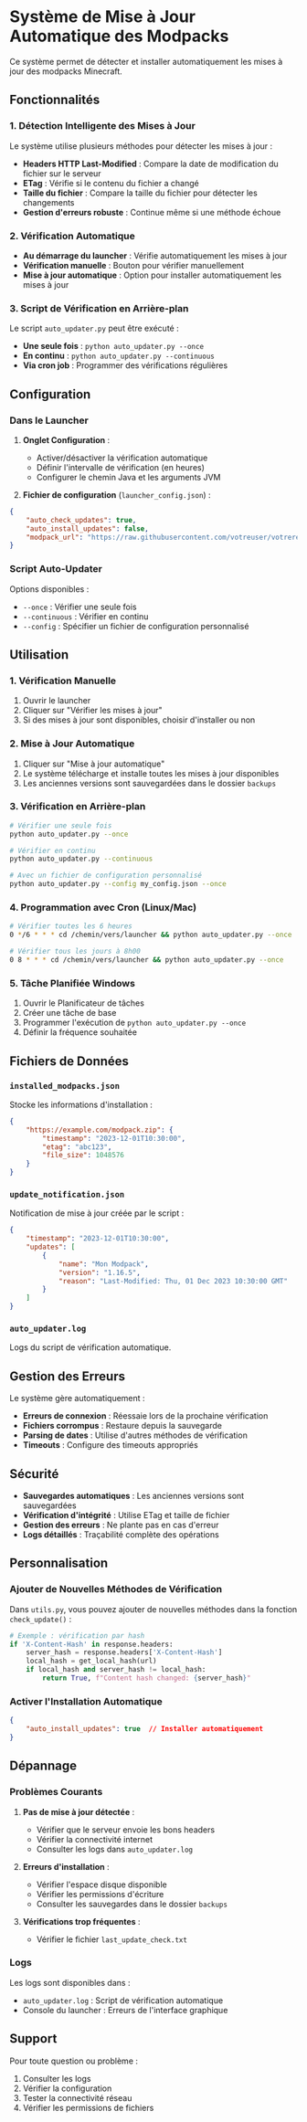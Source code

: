 # Système de Mise à Jour Automatique des Modpacks

Ce système permet de détecter et installer automatiquement les mises à jour des modpacks Minecraft.

## Fonctionnalités

### 1. Détection Intelligente des Mises à Jour

Le système utilise plusieurs méthodes pour détecter les mises à jour :

- **Headers HTTP Last-Modified** : Compare la date de modification du fichier sur le serveur
- **ETag** : Vérifie si le contenu du fichier a changé
- **Taille du fichier** : Compare la taille du fichier pour détecter les changements
- **Gestion d'erreurs robuste** : Continue même si une méthode échoue

### 2. Vérification Automatique

- **Au démarrage du launcher** : Vérifie automatiquement les mises à jour
- **Vérification manuelle** : Bouton pour vérifier manuellement
- **Mise à jour automatique** : Option pour installer automatiquement les mises à jour

### 3. Script de Vérification en Arrière-plan

Le script `auto_updater.py` peut être exécuté :
- **Une seule fois** : `python auto_updater.py --once`
- **En continu** : `python auto_updater.py --continuous`
- **Via cron job** : Programmer des vérifications régulières

## Configuration

### Dans le Launcher

1. **Onglet Configuration** :
   - Activer/désactiver la vérification automatique
   - Définir l'intervalle de vérification (en heures)
   - Configurer le chemin Java et les arguments JVM

2. **Fichier de configuration** (`launcher_config.json`) :
```json
{
    "auto_check_updates": true,
    "auto_install_updates": false,
    "modpack_url": "https://raw.githubusercontent.com/votreuser/votrerepo/main/modpacks.json"
}
```

### Script Auto-Updater

Options disponibles :
- `--once` : Vérifier une seule fois
- `--continuous` : Vérifier en continu
- `--config` : Spécifier un fichier de configuration personnalisé

## Utilisation

### 1. Vérification Manuelle

1. Ouvrir le launcher
2. Cliquer sur "Vérifier les mises à jour"
3. Si des mises à jour sont disponibles, choisir d'installer ou non

### 2. Mise à Jour Automatique

1. Cliquer sur "Mise à jour automatique"
2. Le système télécharge et installe toutes les mises à jour disponibles
3. Les anciennes versions sont sauvegardées dans le dossier `backups`

### 3. Vérification en Arrière-plan

```bash
# Vérifier une seule fois
python auto_updater.py --once

# Vérifier en continu
python auto_updater.py --continuous

# Avec un fichier de configuration personnalisé
python auto_updater.py --config my_config.json --once
```

### 4. Programmation avec Cron (Linux/Mac)

```bash
# Vérifier toutes les 6 heures
0 */6 * * * cd /chemin/vers/launcher && python auto_updater.py --once

# Vérifier tous les jours à 8h00
0 8 * * * cd /chemin/vers/launcher && python auto_updater.py --once
```

### 5. Tâche Planifiée Windows

1. Ouvrir le Planificateur de tâches
2. Créer une tâche de base
3. Programmer l'exécution de `python auto_updater.py --once`
4. Définir la fréquence souhaitée

## Fichiers de Données

### `installed_modpacks.json`
Stocke les informations d'installation :
```json
{
    "https://example.com/modpack.zip": {
        "timestamp": "2023-12-01T10:30:00",
        "etag": "abc123",
        "file_size": 1048576
    }
}
```

### `update_notification.json`
Notification de mise à jour créée par le script :
```json
{
    "timestamp": "2023-12-01T10:30:00",
    "updates": [
        {
            "name": "Mon Modpack",
            "version": "1.16.5",
            "reason": "Last-Modified: Thu, 01 Dec 2023 10:30:00 GMT"
        }
    ]
}
```

### `auto_updater.log`
Logs du script de vérification automatique.

## Gestion des Erreurs

Le système gère automatiquement :
- **Erreurs de connexion** : Réessaie lors de la prochaine vérification
- **Fichiers corrompus** : Restaure depuis la sauvegarde
- **Parsing de dates** : Utilise d'autres méthodes de vérification
- **Timeouts** : Configure des timeouts appropriés

## Sécurité

- **Sauvegardes automatiques** : Les anciennes versions sont sauvegardées
- **Vérification d'intégrité** : Utilise ETag et taille de fichier
- **Gestion des erreurs** : Ne plante pas en cas d'erreur
- **Logs détaillés** : Traçabilité complète des opérations

## Personnalisation

### Ajouter de Nouvelles Méthodes de Vérification

Dans `utils.py`, vous pouvez ajouter de nouvelles méthodes dans la fonction `check_update()` :

```python
# Exemple : vérification par hash
if 'X-Content-Hash' in response.headers:
    server_hash = response.headers['X-Content-Hash']
    local_hash = get_local_hash(url)
    if local_hash and server_hash != local_hash:
        return True, f"Content hash changed: {server_hash}"
```

### Activer l'Installation Automatique

```json
{
    "auto_install_updates": true  // Installer automatiquement
}
```

## Dépannage

### Problèmes Courants

1. **Pas de mise à jour détectée** :
   - Vérifier que le serveur envoie les bons headers
   - Vérifier la connectivité internet
   - Consulter les logs dans `auto_updater.log`

2. **Erreurs d'installation** :
   - Vérifier l'espace disque disponible
   - Vérifier les permissions d'écriture
   - Consulter les sauvegardes dans le dossier `backups`

3. **Vérifications trop fréquentes** :
   - Vérifier le fichier `last_update_check.txt`

### Logs

Les logs sont disponibles dans :
- `auto_updater.log` : Script de vérification automatique
- Console du launcher : Erreurs de l'interface graphique

## Support

Pour toute question ou problème :
1. Consulter les logs
2. Vérifier la configuration
3. Tester la connectivité réseau
4. Vérifier les permissions de fichiers 